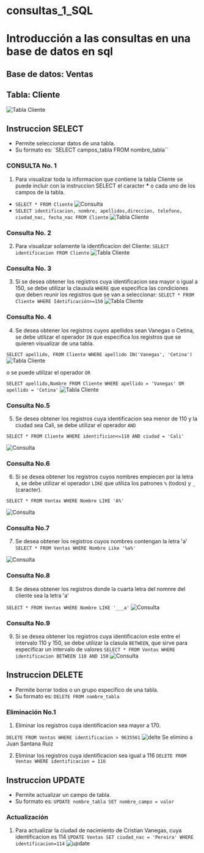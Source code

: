 # consultas_1_SQL
# Introducción a las consultas en una base de datos en sql

## Base de datos: Ventas
## Tabla: Cliente

![Tabla Cliente](./img/ejemplo1.png.png "Tabla Cliente")

## Instruccion SELECT
- Permite seleccionar datos de una tabla.
- Su formato es: `SELECT campos_tabla FROM nombre_tabla``

### CONSULTA No. 1
1. Para visualizar toda la informacion que contiene la tabla Cliente se puede incluir con la instruccion SELECT el caracter **\*** o cada uno de los campos de la tabla.

- `SELECT * FROM Cliente`
![Consulta](./img/cliente1_1.png "Tabla consulta1_2")
- `SELECT identificacion, nombre, apellidos,direccion, telefono, ciudad_nac, fecha_nac FROM Cliente`
![Tabla Cliente](consulta1_2.png "Tabla consulta 2")

### Consulta No. 2

2. Para visualizar solamente la identificacion del Cliente: `SELECT identificacion FROM Cliente`
![Tabla Cliente](./img/consulta2.png "Tabla consulta 2")

### Consulta No. 3

3. Si se desea obtener los registros cuya identificacion sea mayor o igual a 150, se debe utilizar la clausula `WHERE` que especifica las condiciones que deben reunir los registros que se van a seleccionar: `SELECT * FROM Cliente WHERE Idetificación>=150`
![Tabla Cliente](./img/consulta3.png "Tabla consulta 3")


### Consulta No. 4

4. Se desea obtener los registros cuyos apellidos sean Vanegas o Cetina, se debe utilizar el operador `IN` que especifica los registros que se quieren visualizar de una tabla.

`SELECT apellido, FROM Cliente WHERE apellido IN('Vanegas', 'Cetina')`
![Tabla Cliente](./img/consulta4_1.png "Tabla consulta 4_1")


o se puede utilizar el operador `OR`

`SELECT apellido,Nombre FROM Cliente WHERE apellido = 'Vanegas' OR apellido = 'Cetina'`
![Tabla Cliente](./img/consulta4.png "Tabla consulta 4_2")

### Consulta No.5

5. Se desea obtener los registros cuya identificacion sea menor de 110 y la ciudad sea Cali, se debe utilizar el operador `AND`

`SELECT * FROM Cliente WHERE identificion<=110 AND ciudad = 'Cali'`

![Consulta](./img/consulta5.png "consulta 5")


### Consulta No.6 

6. Si se desea obtener los registros cuyos nombres empiecen por la letra `A`, se debe utilizar el operador `LIKE` que utiliza los patrones `%` (todos) y `_` (caracter). 

`SELECT * FROM Ventas WHERE Nombre LIKE 'A%'`

![Consulta](./img/consulta6.png "consulta 6")

### Consulta No.7 
7. Se desea obtener los registros cuyos nombres contengan la letra 'a'
`SELECT * FROM Ventas WHERE Nombre Like '%a%'`

![Consulta](./img/consulta7.png "consulta 7")

### Consulta No.8
8. Se desea obtener los registros donde la cuarta letra del nomnre del cliente sea la letra 'a'

`SELECT * FROM Ventas WHERE Nombre LIKE '___a'`
![Consulta](./img/consulta8.png "consulta 8")

### Consulta No.9
9. Si se desea obtener los registros cuya identificacion este entre el intervalo 110 y 150, se debe utilizar la clasula `BETWEEN`, que sirve para especificar un intervalo de valores 
`SELECT * FROM Ventas WHERE identificacion BETWEEN 110 AND 150`
![Consulta](./img/consulta9.png "consulta 9")

## Instruccion DELETE
- Permite borrar todos o un grupo especifico de una tabla.
- Su formato es: `DELETE FROM nombre_tabla`

### Eliminación No.1

1. Eliminar los registros cuya identificacion sea mayor a 170.

`DELETE FROM Ventas WHERE identificacion > 9635561`
![delte](./img/delete1.png "delete 1")
Se elimino a Juan Santana Ruiz

2. Eliminar los registros cuya identificacion sea igual a 116
`DELETE FROM Ventas WHERE identificacion = 116`

## Instruccion UPDATE
- Permite actualizar un campo de tabla.
- Su formato es: `UPDATE nombre_tabla SET nombre_campo = valor`

### Actualización 
1. Para actualizar la ciudad de nacimiento de Cristian Vanegas, cuya identificacion es 114
`UPDATE Ventas SET ciudad_nac = 'Pereira' WHERE identificacion=114`
![update](./img/update1.png "update 1")